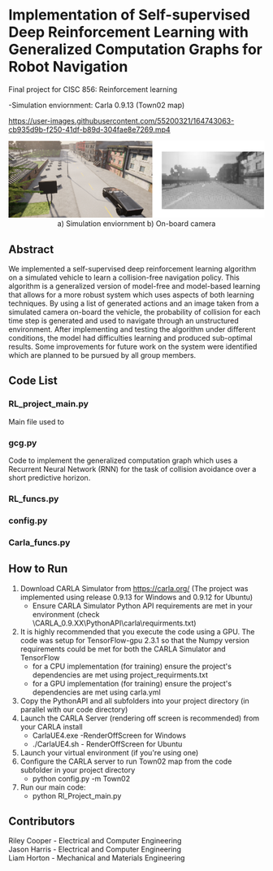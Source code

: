 # Implementation of Self-supervised Deep Reinforcement Learning with Generalized Computation Graphs for Robot Navigation
Final project for CISC 856: Reinforcement learning 


-Simulation enviornment: Carla 0.9.13 (Town02 map)



https://user-images.githubusercontent.com/55200321/164743063-cb935d9b-f250-41df-b89d-304fae8e7269.mp4


<p align="center">
  <img src="images/report.png" />
   </br>
   a) Simulation enviornment b) On-board camera
</p>

## Abstract
We implemented a self-supervised deep reinforcement learning algorithm on a simulated vehicle to learn a collision-free navigation policy. This algorithm is a generalized version of model-free and model-based learning that allows for a more robust system which uses aspects of both learning techniques. By using a list of generated actions and an image taken from a simulated camera on-board the vehicle, the probability of collision for each time step is generated and used to navigate through an unstructured environment. After implementing and testing the algorithm under different conditions, the model had difficulties learning and produced sub-optimal results. Some improvements for future work on the system were identified which are planned to be pursued by all group members. 

## Code List
### RL_project_main.py
Main file used to 
### gcg.py
Code to implement the generalized computation graph which uses a Recurrent Neural Network (RNN) for the task of collision avoidance over a short predictive horizon.

### RL_funcs.py

### config.py

### Carla_funcs.py

## How to Run

1. Download CARLA Simulator from https://carla.org/ (The project was implemented using release 0.9.13 for Windows and 0.9.12 for Ubuntu)
    * Ensure CARLA Simulator Python API requirements are met in your environment (check \CARLA_0.9.XX\PythonAPI\carla\requirments.txt)
2. It is highly recommended that you execute the code using a GPU.  The code was setup for TensorFlow-gpu 2.3.1 so that the Numpy version requirements could be met for both the CARLA Simulator and TensorFlow
    * for a CPU implementation (for training) ensure the project's dependencies are met using project_requirments.txt
    * for a GPU implementation (for training) ensure the project's dependencies are met using carla.yml
4. Copy the PythonAPI and all subfolders into your project directory (in parallel with our code directory)
5. Launch the CARLA Server (rendering off screen is recommended) from your CARLA install
    * CarlaUE4.exe -RenderOffScreen for Windows
    * ./CarlaUE4.sh - RenderOffScreen for Ubuntu
6. Launch your virtual environment (if you're using one)
7. Configure the CARLA server to run Town02 map from the code subfolder in your project directory
    * python config.py -m Town02
8. Run our main code:
    * python Rl_Project_main.py



## Contributors
Riley Cooper - Electrical and Computer Engineering  
Jason Harris - Electrical and Computer Engineering  
Liam Horton - Mechanical and Materials Engineering  

